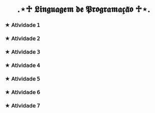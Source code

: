 <h1 align="center"> .⋆♱ 𝕷𝖎𝖓𝖌𝖚𝖆𝖌𝖊𝖒 𝖉𝖊 𝕻𝖗𝖔𝖌𝖗𝖆𝖒𝖆𝖈̧𝖆̃𝖔 ♱⋆. </h1>
<h3 align="justify"> ★ 𝖠𝗍𝗂𝗏𝗂𝖽𝖺𝖽𝖾 𝟣 </h3>
<h3 align="justify"> ★ 𝖠𝗍𝗂𝗏𝗂𝖽𝖺𝖽𝖾 𝟤 </h3>
<h3 align="justify"> ★ 𝖠𝗍𝗂𝗏𝗂𝖽𝖺𝖽𝖾 𝟥 </h3>
<h3 align="justify"> ★ 𝖠𝗍𝗂𝗏𝗂𝖽𝖺𝖽𝖾 𝟦 </h3>
<h3 align="justify"> ★ 𝖠𝗍𝗂𝗏𝗂𝖽𝖺𝖽𝖾 𝟧 </h3>
<h3 align="justify"> ★ 𝖠𝗍𝗂𝗏𝗂𝖽𝖺𝖽𝖾 𝟨 </h3>
<h3 align="justify"> ★ 𝖠𝗍𝗂𝗏𝗂𝖽𝖺𝖽𝖾 𝟩 </h3>
